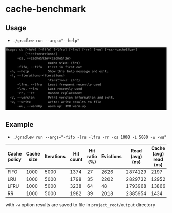 # cache-benchmark

## Usage

- `./gradlew run --args="--help"`

![usage.jpg](image/usage.png)

## Example

- `./gradlew run --args="-fifo -lru -lfru -rr -cs 1000 -i 5000 -w -wu"`

| Cache policy | Cache size | Iterations | Hit count | Hit ratio (%) | Evictions | Read (avg) (ns) | Cache (avg) read (ns) | Repo (avg) read (ns) |
|--------------|------------|------------|-----------|---------------|-----------|-----------------|-----------------------|----------------------|
| FIFO         | 1000       | 5000       | 1374      | 27            | 2626      | 2874129         | 2197                  | 3951066              |
| LRU          | 1000       | 5000       | 1798      | 35            | 2202      | 2829732         | 12952                 | 4388658              |
| LFRU         | 1000       | 5000       | 3238      | 64            | 48        | 1793968         | 13866                 | 3938957              |
| RR           | 1000       | 5000       | 1982      | 39            | 2018      | 2385954         | 1434                  | 3937758              |

with `-w` option results are saved to file in `project_root/output` directory